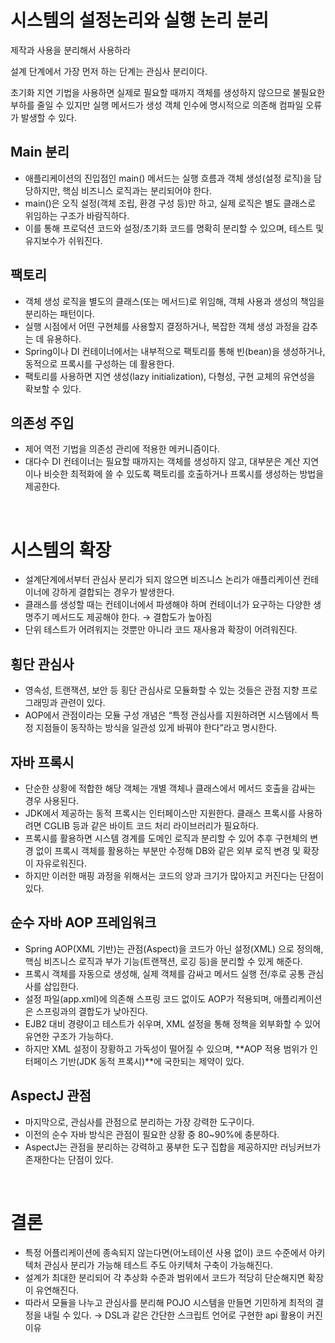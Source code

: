 # 시스템의 설정논리와 실행 논리 분리

제작과 사용을 분리해서 사용하라

설계 단계에서 가장 먼저 하는 단계는 관심사 분리이다.

초기화 지연 기법을 사용하면 실제로 필요할 때까지 객체를 생성하지 않으므로 불필요한 부하를 줄일 수 있지만 실행 메서드가 생성 객체 인수에 명시적으로 의존해 컴파일 오류가 발생할 수 있다.

## Main 분리

- 애플리케이션의 진입점인 main() 메서드는 실행 흐름과 객체 생성(설정 로직)을 담당하지만, 핵심 비즈니스 로직과는 분리되어야 한다.
- main()은 오직 설정(객체 조립, 환경 구성 등)만 하고, 실제 로직은 별도 클래스로 위임하는 구조가 바람직하다.
- 이를 통해 프로덕션 코드와 설정/초기화 코드를 명확히 분리할 수 있으며, 테스트 및 유지보수가 쉬워진다.

## 팩토리

- 객체 생성 로직을 별도의 클래스(또는 메서드)로 위임해, 객체 사용과 생성의 책임을 분리하는 패턴이다.
- 실행 시점에서 어떤 구현체를 사용할지 결정하거나, 복잡한 객체 생성 과정을 감추는 데 유용하다.
- Spring이나 DI 컨테이너에서는 내부적으로 팩토리를 통해 빈(bean)을 생성하거나, 동적으로 프록시를 구성하는 데 활용한다.
- 팩토리를 사용하면 지연 생성(lazy initialization), 다형성, 구현 교체의 유연성을 확보할 수 있다.

## 의존성 주입

- 제어 역전 기법을 의존성 관리에 적용한 메커니즘이다.
- 대다수 DI 컨테이너는 필요할 때까지는 객체를 생성하지 않고, 대부분은 계산 지연이나 비슷한 최적화에 쓸 수 있도록 팩토리를 호출하거나 프록시를 생성하는 방법을 제공한다.

<br>

# 시스템의 확장

- 설계단계에서부터 관심사 분리가 되지 않으면 비즈니스 논리가 애플리케이션 컨테이너에 강하게 결합되는 경우가 발생한다.
- 클래스를 생성할 때는 컨테이너에서 파생해야 하며 컨테이너가 요구하는 다양한 생명주기 메서드도 제공해야 한다. → 결합도가 높아짐
- 단위 테스트가 어려워지는 것뿐만 아니라 코드 재사용과 확장이 어려워진다.

## 횡단 관심사

- 영속성, 트랜잭션, 보안 등 횡단 관심사로 모듈화할 수 있는 것들은 관점 지향 프로그래밍과 관련이 있다.
- AOP에서 관점이라는 모듈 구성 개념은 “특정 관심사를 지원하려면 시스템에서 특정 지점들이 동작하는 방식을 일관성 있게 바꿔야 한다”라고 명시한다.

## 자바 프록시

- 단순한 상황에 적합한 해당 객체는 개별 객체나 클래스에서 메서드 호출을 감싸는 경우 사용된다.
- JDK에서 제공하는 동적 프록시는 인터페이스만 지원한다. 클래스 프록시를 사용하려면 CGLIB 등과 같은 바이트 코드 처리 라이브러리가 필요하다.
- 프록시를 활용하면 시스템 경계를 도메인 로직과 분리할 수 있어 추후 구현체의 변경 없이 프록시 객체를 활용하는 부분만 수정해 DB와 같은 외부 로직 변경 및 확장이 자유로워진다.
- 하지만 이러한 매핑 과정을 위해서는 코드의 양과 크기가 많아지고 커진다는 단점이 있다.

## 순수 자바 AOP 프레임워크

- Spring AOP(XML 기반)는 관점(Aspect)을 코드가 아닌 설정(XML) 으로 정의해, 핵심 비즈니스 로직과 부가 기능(트랜잭션, 로깅 등)을 분리할 수 있게 해준다.
- 프록시 객체를 자동으로 생성해, 실제 객체를 감싸고 메서드 실행 전/후로 공통 관심사를 삽입한다.
- 설정 파일(app.xml)에 의존해 스프링 코드 없이도 AOP가 적용되며, 애플리케이션은 스프링과의 결합도가 낮아진다.
- EJB2 대비 경량이고 테스트가 쉬우며, XML 설정을 통해 정책을 외부화할 수 있어 유연한 구조가 가능하다.
- 하지만 XML 설정이 장황하고 가독성이 떨어질 수 있으며, **AOP 적용 범위가 인터페이스 기반(JDK 동적 프록시)**에 국한되는 제약이 있다.

## AspectJ 관점

- 마지막으로, 관심사를 관점으로 분리하는 가장 강력한 도구이다.
- 이전의 순수 자바 방식은 관점이 필요한 상황 중 80~90%에 충분하다.
- AspectJ는 관점을 분리하는 강력하고 풍부한 도구 집합을 제공하지만 러닝커브가 존재한다는 단점이 있다.

<br>

# 결론

- 특정 어플리케이션에 종속되지 않는다면(어노테이션 사용 없이) 코드 수준에서 아키텍처 관심사 분리가 가능해 테스트 주도 아키텍처 구축이 가능해진다.
- 설계가 최대한 분리되어 각 추상화 수준과 범위에서 코드가 적당히 단순해지면 확장이 유연해진다.
- 따라서 모듈을 나누고 관심사를 분리해 POJO 시스템을 만들면 기민하게 최적의 결정을 내릴 수 있다. → DSL과 같은 간단한 스크립트 언어로 구현한 api 활용이 커진 이유